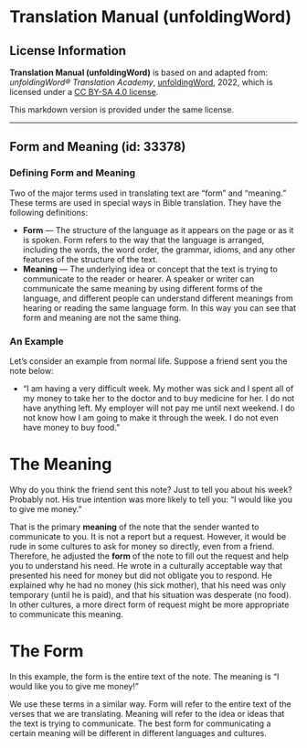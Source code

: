 # Translation Manual (unfoldingWord)

## License Information

**Translation Manual (unfoldingWord)** is based on and adapted from: _unfoldingWord® Translation Academy_, [unfoldingWord](https://unfoldingword.org/utw), 2022, which is licensed under a [CC BY-SA 4.0 license](https://creativecommons.org/licenses/by-sa/4.0/legalcode.en).

This markdown version is provided under the same license.



--------------------------------

## Form and Meaning (id: 33378)

### Defining Form and Meaning

Two of the major terms used in translating text are “form” and “meaning.” These terms are used in special ways in Bible translation. They have the following definitions:

* **Form** — The structure of the language as it appears on the page or as it is spoken. Form refers to the way that the language is arranged, including the words, the word order, the grammar, idioms, and any other features of the structure of the text.
* **Meaning** — The underlying idea or concept that the text is trying to communicate to the reader or hearer. A speaker or writer can communicate the same meaning by using different forms of the language, and different people can understand different meanings from hearing or reading the same language form. In this way you can see that form and meaning are not the same thing.

### An Example

Let’s consider an example from normal life. Suppose a friend sent you the note below:

* “I am having a very difficult week. My mother was sick and I spent all of my money to take her to the doctor and to buy medicine for her. I do not have anything left. My employer will not pay me until next weekend. I do not know how I am going to make it through the week. I do not even have money to buy food.”

The Meaning
===========

Why do you think the friend sent this note? Just to tell you about his week? Probably not. His true intention was more likely to tell you: “I would like you to give me money.”

That is the primary **meaning** of the note that the sender wanted to communicate to you. It is not a report but a request. However, it would be rude in some cultures to ask for money so directly, even from a friend. Therefore, he adjusted the **form** of the note to fill out the request and help you to understand his need. He wrote in a culturally acceptable way that presented his need for money but did not obligate you to respond. He explained why he had no money (his sick mother), that his need was only temporary (until he is paid), and that his situation was desperate (no food). In other cultures, a more direct form of request might be more appropriate to communicate this meaning.

The Form
========

In this example, the form is the entire text of the note. The meaning is “I would like you to give me money!”

We use these terms in a similar way. Form will refer to the entire text of the verses that we are translating. Meaning will refer to the idea or ideas that the text is trying to communicate. The best form for communicating a certain meaning will be different in different languages and cultures.


